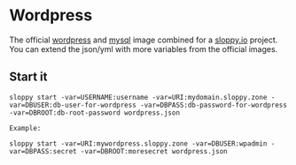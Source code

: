 # Wordpress

The official [wordpress](https://hub.docker.com/_/wordpress/) and [mysql](https://hub.docker.com/_/mysql/) image combined for a [sloppy.io](https://sloppy.io) project. You can extend the json/yml with more variables from the official images.

## Start it

```
sloppy start -var=USERNAME:username -var=URI:mydomain.sloppy.zone -var=DBUSER:db-user-for-wordpress -var=DBPASS:db-password-for-wordpress -var=DBROOT:db-root-password wordpress.json 

Example:

sloppy start -var=URI:mywordpress.sloppy.zone -var=DBUSER:wpadmin -var=DBPASS:secret -var=DBROOT:moresecret wordpress.json 
```